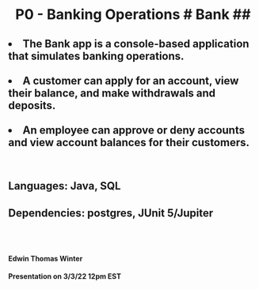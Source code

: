 <h1 align="center">P0 - Banking Operations # Bank ##</h1>

<h2><li>The Bank app is a console-based application that simulates banking operations.</li>
<br /><li>A customer can apply for an account, view their balance, and make withdrawals and deposits.</li>
<br/> 
<li>An employee can approve or deny accounts and view account balances for their customers.</li></h2>
<br />
<h2>Languages: Java, SQL</h2>
<h2>Dependencies: postgres, JUnit 5/Jupiter</h2>
<br />
<br />
<h4>Edwin Thomas Winter</h1>
<h4>Presentation on 3/3/22 12pm EST</h4>